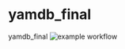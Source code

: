 # yamdb_final
yamdb_final
![example workflow](https://github.com/AndrejGurtovoj/yamdb_final/actions/workflows/yamdb_workflow.yml/badge.svg)

